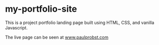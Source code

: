 # my-portfolio-site
This is a project portfolio landing page built using HTML, CSS, and vanilla Javascript.

The live page can be seen at www.paulprobst.com
